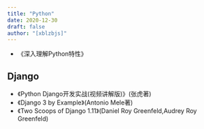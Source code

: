 ```yaml
---
title: "Python"
date: 2020-12-30
draft: false
author: "[xblzbjs]"
---
```


- 《深入理解Python特性》

## Django

- 《Python Django开发实战(视频讲解版)》(张虎著)
- 《Django 3 by Example》(Antonio Mele著)
- 《Two Scoops of Django 1.11》(Daniel Roy Greenfeld,Audrey Roy Greenfeld)